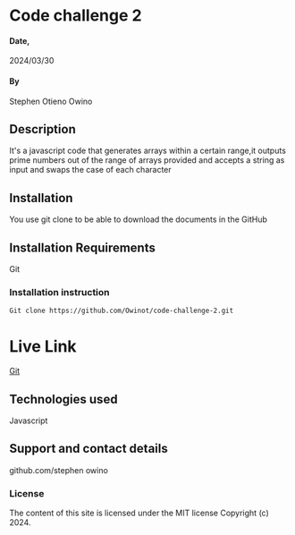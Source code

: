 # Code challenge 2

#### Date,
 2024/03/30

#### By
Stephen Otieno Owino

## Description
It's a javascript code that generates arrays within a certain range,it outputs prime numbers out of the range of arrays provided and  accepts a string as input and swaps the case of each character

## Installation
You use git clone to be able to download the documents in the GitHub

## Installation Requirements
Git

### Installation instruction
```
Git clone https://github.com/Owinot/code-challenge-2.git

```

# Live Link
[Git](https://github.com/Owinot/code-challenge-2)

## Technologies used

Javascript

## Support and contact details
github.com/stephen owino

### License
The content of this site is licensed under the MIT license
Copyright (c) 2024.
